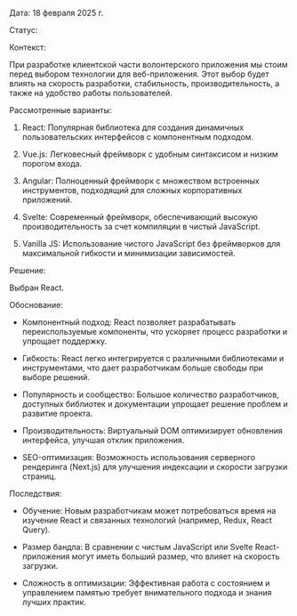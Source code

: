 
Дата: 18 февраля 2025 г.

Статус: 

Контекст:

При разработке клиентской части волонтерского приложения мы стоим перед выбором технологии для веб-приложения. Этот выбор будет влиять на скорость разработки, стабильность, производительность, а также на удобство работы пользователей.

Рассмотренные варианты:

1. React: Популярная библиотека для создания динамичных пользовательских интерфейсов с компонентным подходом.
    
2. Vue.js: Легковесный фреймворк с удобным синтаксисом и низким порогом входа.
    
3. Angular: Полноценный фреймворк с множеством встроенных инструментов, подходящий для сложных корпоративных приложений.
    
4. Svelte: Современный фреймворк, обеспечивающий высокую производительность за счет компиляции в чистый JavaScript.
    
5. Vanilla JS: Использование чистого JavaScript без фреймворков для максимальной гибкости и минимизации зависимостей.
    

Решение:

Выбран React.

Обоснование:

- Компонентный подход: React позволяет разрабатывать переиспользуемые компоненты, что ускоряет процесс разработки и упрощает поддержку.
    
- Гибкость: React легко интегрируется с различными библиотеками и инструментами, что дает разработчикам больше свободы при выборе решений.
    
- Популярность и сообщество: Большое количество разработчиков, доступных библиотек и документации упрощает решение проблем и развитие проекта.
    
- Производительность: Виртуальный DOM оптимизирует обновления интерфейса, улучшая отклик приложения.
    
- SEO-оптимизация: Возможность использования серверного рендеринга (Next.js) для улучшения индексации и скорости загрузки страниц.
    

Последствия:

- Обучение: Новым разработчикам может потребоваться время на изучение React и связанных технологий (например, Redux, React Query).
    
- Размер бандла: В сравнении с чистым JavaScript или Svelte React-приложения могут иметь больший размер, что влияет на скорость загрузки.
    
- Сложность в оптимизации: Эффективная работа с состоянием и управлением памятью требует внимательного подхода и знания лучших практик.
    